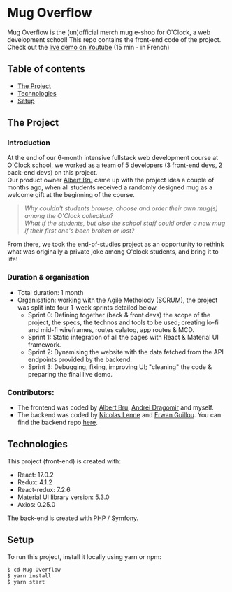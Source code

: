 # Mug Overflow

Mug Overflow is the (un)official merch mug e-shop for O'Clock, a web development school! This repo contains the front-end code of the project.  
Check out the [live demo on Youtube](https://www.youtube.com/watch?v=54LjxWlOihU&t=1437s) (15 min - in French)

## Table of contents
* [The Project](#the-project)
* [Technologies](#technologies)
* [Setup](#setup)

## The Project

### Introduction

At the end of our 6-month intensive fullstack web development course at O'Clock school, we worked as a team of 5 developers (3 front-end devs, 2 back-end devs) on this project.  
Our product owner [Albert Bru](https://github.com/AlbertBRU) came up with the project idea a couple of months ago, when all students received a randomly designed mug as a welcome gift at the beginning of the course.
> _Why couldn't students browse, choose and order their own mug(s) among the O'Clock collection?_  
> _What if the students, but also the school staff could order a new mug if their first one's been broken or lost?_

From there, we took the end-of-studies project as an opportunity to rethink what was originally a private joke among O'clock students, and bring it to life!

### Duration & organisation

* Total duration: 1 month
* Organisation: working with the Agile Metholody (SCRUM), the project was split into four 1-week sprints detailed below.
  * Sprint 0: Defining together (back & front devs) the scope of the project, the specs, the technos and tools to be used; creating lo-fi and mid-fi wireframes, routes calatog, app routes & MCD.
  * Sprint 1: Static integration of all the pages with React & Material UI framework.
  * Sprint 2: Dynamising the website with the data fetched from the API endpoints provided by the backend.
  * Sprint 3: Debugging, fixing, improving UI; "cleaning" the code & preparing the final live demo.

### Contributors:

* The frontend was coded by [Albert Bru](https://github.com/AlbertBRU), [Andrei Dragomir](https://github.com/Andrei0Dragomir) and myself.
* The backend was coded by [Nicolas Lenne](https://github.com/NicolasLenne) and [Erwan Guillou](https://github.com/guillouerwan). You can find the backend repo [here](https://github.com/O-clock-Xandar/projet-Mug-Overflow-back).

	
## Technologies
This project (front-end) is created with:
* React: 17.0.2
* Redux: 4.1.2
* React-redux: 7.2.6
* Material UI library version: 5.3.0
* Axios: 0.25.0

The back-end is created with PHP / Symfony.
	
  
## Setup
To run this project, install it locally using yarn or npm:

```
$ cd Mug-Overflow
$ yarn install
$ yarn start
```


